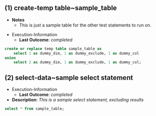 ## (1) create-temp table~sample_table

- **Notes**
	- This is just a sample table for the other test statements to run on.
* Execution-Information
	* **Last Outcome**: _completed_

```sql
create or replace temp table sample_table as
	select 1 as dummy_dim, 1 as dummy_exclude, 1 as dummy_col
union
	select 2 as dummy_dim, 1 as dummy_exclude, 1 as dummy_col;
```

## (2) select-data~sample select statement
* Execution-Information
	* **Last Outcome**: _completed_
* **Description**: _This is a sample select statement, excluding results_

```sql
select * from sample_table;
```